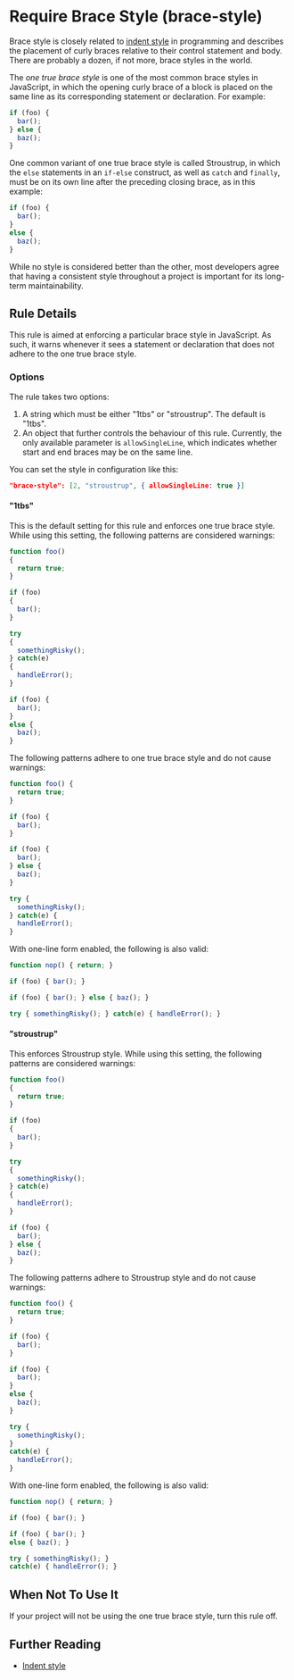 # Require Brace Style (brace-style)

Brace style is closely related to [indent style](http://en.wikipedia.org/wiki/Indent_style) in programming and describes the placement of curly braces relative to their control statement and body. There are probably a dozen, if not more, brace styles in the world.

The *one true brace style* is one of the most common brace styles in JavaScript, in which the opening curly brace of a block is placed on the same line as its corresponding statement or declaration. For example:

```js
if (foo) {
  bar();
} else {
  baz();
}
```

One common variant of one true brace style is called Stroustrup, in which the `else` statements in an `if-else` construct, as well as `catch` and `finally`, must be on its own line after the preceding closing brace, as in this example:

```js
if (foo) {
  bar();
}
else {
  baz();
}
```

While no style is considered better than the other, most developers agree that having a consistent style throughout a project is important for its long-term maintainability.

## Rule Details

This rule is aimed at enforcing a particular brace style in JavaScript. As such, it warns whenever it sees a statement or declaration that does not adhere to the one true brace style.

### Options

The rule takes two options:

1. A string which must be either "1tbs" or "stroustrup". The default is "1tbs".
2. An object that further controls the behaviour of this rule. Currently, the only available parameter is `allowSingleLine`, which indicates whether start and end braces may be on the same line.

You can set the style in configuration like this:

```json
"brace-style": [2, "stroustrup", { allowSingleLine: true }]
```

#### "1tbs"

This is the default setting for this rule and enforces one true brace style. While using this setting, the following patterns are considered warnings:

```js
function foo()
{
  return true;
}

if (foo)
{
  bar();
}

try
{
  somethingRisky();
} catch(e)
{
  handleError();
}

if (foo) {
  bar();
}
else {
  baz();
}
```

The following patterns adhere to one true brace style and do not cause warnings:

```js
function foo() {
  return true;
}

if (foo) {
  bar();
}

if (foo) {
  bar();
} else {
  baz();
}

try {
  somethingRisky();
} catch(e) {
  handleError();
}
```

With one-line form enabled, the following is also valid:

```js
function nop() { return; }

if (foo) { bar(); }

if (foo) { bar(); } else { baz(); }

try { somethingRisky(); } catch(e) { handleError(); }
```

#### "stroustrup"


This enforces Stroustrup style. While using this setting, the following patterns are considered warnings:

```js
function foo()
{
  return true;
}

if (foo)
{
  bar();
}

try
{
  somethingRisky();
} catch(e)
{
  handleError();
}

if (foo) {
  bar();
} else {
  baz();
}
```

The following patterns adhere to Stroustrup style and do not cause warnings:

```js
function foo() {
  return true;
}

if (foo) {
  bar();
}

if (foo) {
  bar();
}
else {
  baz();
}

try {
  somethingRisky();
}
catch(e) {
  handleError();
}
```

With one-line form enabled, the following is also valid:

```js
function nop() { return; }

if (foo) { bar(); }

if (foo) { bar(); }
else { baz(); }

try { somethingRisky(); }
catch(e) { handleError(); }
```

## When Not To Use It

If your project will not be using the one true brace style, turn this rule off.

## Further Reading

* [Indent style](http://en.wikipedia.org/wiki/Indent_style)
